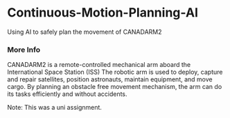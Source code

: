 # Continuous-Motion-Planning-AI
Using AI to safely plan the movement of CANADARM2

### More Info
CANADARM2 is a remote-controlled mechanical arm aboard the International Space Station (ISS) The robotic arm is used to deploy, capture and repair satellites, position astronauts, maintain equipment, and move cargo. By planning an obstacle free movement mechanism, the arm can do its tasks efficiently and without accidents.



Note: This was a uni assignment.

